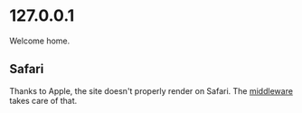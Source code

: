 # 127.0.0.1

Welcome home.

## Safari

Thanks to Apple, the site doesn't properly render on Safari. The [middleware](middleware.ts) takes care of that.
